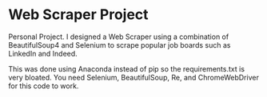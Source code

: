 # Web Scraper Project
 
Personal Project. I designed a Web Scraper using a combination of BeautifulSoup4 and Selenium to scrape popular job boards such as LinkedIn and Indeed.

This was done using Anaconda instead of pip so the requirements.txt is very bloated. You need Selenium, BeautifulSoup, Re, and ChromeWebDriver for this code to work. 

